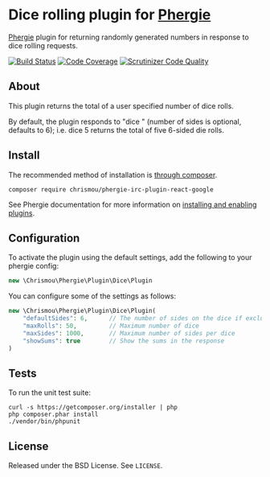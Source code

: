 # Dice rolling plugin for [Phergie](http://github.com/phergie/phergie-irc-bot-react/)

[Phergie](http://github.com/phergie/phergie-irc-bot-react/) plugin for returning randomly generated numbers in response to dice rolling requests.

[![Build Status](https://scrutinizer-ci.com/g/chrismou/phergie-irc-plugin-react-dice/badges/build.png?b=master)](https://scrutinizer-ci.com/g/chrismou/phergie-irc-plugin-react-dice/build-status/master)
[![Code Coverage](https://scrutinizer-ci.com/g/chrismou/phergie-irc-plugin-react-dice/badges/coverage.png?b=master)](https://scrutinizer-ci.com/g/chrismou/phergie-irc-plugin-react-dice/?branch=master)
[![Scrutinizer Code Quality](https://scrutinizer-ci.com/g/chrismou/phergie-irc-plugin-react-dice/badges/quality-score.png?b=master)](https://scrutinizer-ci.com/g/chrismou/phergie-irc-plugin-react-dice/?branch=master)

## About

This plugin returns the total of a user specified number of dice rolls.

By default, the plugin responds to "dice <number of dice> <number of sides on each die>" (number of sides is optional, defaults to 6); i.e. dice 5 returns the total of five 6-sided die rolls.

## Install

The recommended method of installation is [through composer](http://getcomposer.org).

```
composer require chrismou/phergie-irc-plugin-react-google
```

See Phergie documentation for more information on
[installing and enabling plugins](https://github.com/phergie/phergie-irc-bot-react/wiki/Usage#plugins).

## Configuration
To activate the plugin using the default settings, add the following to your phergie config:

```php
new \Chrismou\Phergie\Plugin\Dice\Plugin
```

You can configure some of the settings as follows:

```php
new \Chrismou\Phergie\Plugin\Dice\Plugin(
    "defaultSides": 6,      // The number of sides on the dice if excluded from the command
    "maxRolls": 50,         // Maximum number of dice
    "maxSides": 1000,       // Maximum number of sides per dice
    "showSums": true        // Show the sums in the response
)
```

## Tests

To run the unit test suite:

```
curl -s https://getcomposer.org/installer | php
php composer.phar install
./vendor/bin/phpunit
```

## License

Released under the BSD License. See `LICENSE`.
